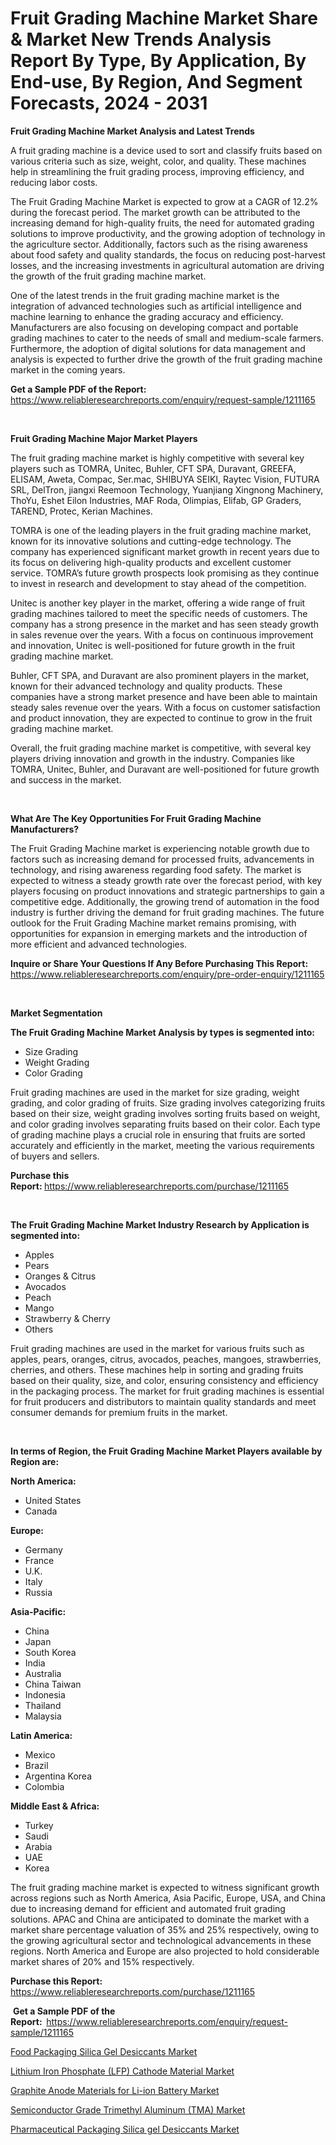 <p><h1>Fruit Grading Machine Market Share & Market New Trends Analysis Report By Type, By Application, By End-use, By Region, And Segment Forecasts, 2024 - 2031</h1></p><p><strong>Fruit Grading Machine Market Analysis and Latest Trends</strong></p>
<p><p>A fruit grading machine is a device used to sort and classify fruits based on various criteria such as size, weight, color, and quality. These machines help in streamlining the fruit grading process, improving efficiency, and reducing labor costs.</p><p>The Fruit Grading Machine Market is expected to grow at a CAGR of 12.2% during the forecast period. The market growth can be attributed to the increasing demand for high-quality fruits, the need for automated grading solutions to improve productivity, and the growing adoption of technology in the agriculture sector. Additionally, factors such as the rising awareness about food safety and quality standards, the focus on reducing post-harvest losses, and the increasing investments in agricultural automation are driving the growth of the fruit grading machine market.</p><p>One of the latest trends in the fruit grading machine market is the integration of advanced technologies such as artificial intelligence and machine learning to enhance the grading accuracy and efficiency. Manufacturers are also focusing on developing compact and portable grading machines to cater to the needs of small and medium-scale farmers. Furthermore, the adoption of digital solutions for data management and analysis is expected to further drive the growth of the fruit grading machine market in the coming years.</p></p>
<p><strong>Get a Sample PDF of the Report:&nbsp;</strong> <a href="https://www.reliableresearchreports.com/enquiry/request-sample/1211165">https://www.reliableresearchreports.com/enquiry/request-sample/1211165</a></p>
<p>&nbsp;</p>
<p><strong>Fruit Grading Machine Major Market Players</strong></p>
<p><p>The fruit grading machine market is highly competitive with several key players such as TOMRA, Unitec, Buhler, CFT SPA, Duravant, GREEFA, ELISAM, Aweta, Compac, Ser.mac, SHIBUYA SEIKI, Raytec Vision, FUTURA SRL, DelTron, jiangxi Reemoon Technology, Yuanjiang Xingnong Machinery, ThoYu, Eshet Eilon Industries, MAF Roda, Olimpias, Elifab, GP Graders, TAREND, Protec, Kerian Machines.</p><p>TOMRA is one of the leading players in the fruit grading machine market, known for its innovative solutions and cutting-edge technology. The company has experienced significant market growth in recent years due to its focus on delivering high-quality products and excellent customer service. TOMRA’s future growth prospects look promising as they continue to invest in research and development to stay ahead of the competition.</p><p>Unitec is another key player in the market, offering a wide range of fruit grading machines tailored to meet the specific needs of customers. The company has a strong presence in the market and has seen steady growth in sales revenue over the years. With a focus on continuous improvement and innovation, Unitec is well-positioned for future growth in the fruit grading machine market.</p><p>Buhler, CFT SPA, and Duravant are also prominent players in the market, known for their advanced technology and quality products. These companies have a strong market presence and have been able to maintain steady sales revenue over the years. With a focus on customer satisfaction and product innovation, they are expected to continue to grow in the fruit grading machine market.</p><p>Overall, the fruit grading machine market is competitive, with several key players driving innovation and growth in the industry. Companies like TOMRA, Unitec, Buhler, and Duravant are well-positioned for future growth and success in the market.</p></p>
<p>&nbsp;</p>
<p><strong>What Are The Key Opportunities For Fruit Grading Machine Manufacturers?</strong></p>
<p><p>The Fruit Grading Machine market is experiencing notable growth due to factors such as increasing demand for processed fruits, advancements in technology, and rising awareness regarding food safety. The market is expected to witness a steady growth rate over the forecast period, with key players focusing on product innovations and strategic partnerships to gain a competitive edge. Additionally, the growing trend of automation in the food industry is further driving the demand for fruit grading machines. The future outlook for the Fruit Grading Machine market remains promising, with opportunities for expansion in emerging markets and the introduction of more efficient and advanced technologies.</p></p>
<p><strong>Inquire or Share Your Questions If Any Before Purchasing This Report:</strong> <a href="https://www.reliableresearchreports.com/enquiry/pre-order-enquiry/1211165">https://www.reliableresearchreports.com/enquiry/pre-order-enquiry/1211165</a></p>
<p>&nbsp;</p>
<p><strong>Market Segmentation</strong></p>
<p><strong>The Fruit Grading Machine Market Analysis by types is segmented into:</strong></p>
<p><ul><li>Size Grading</li><li>Weight Grading</li><li>Color Grading</li></ul></p>
<p><p>Fruit grading machines are used in the market for size grading, weight grading, and color grading of fruits. Size grading involves categorizing fruits based on their size, weight grading involves sorting fruits based on weight, and color grading involves separating fruits based on their color. Each type of grading machine plays a crucial role in ensuring that fruits are sorted accurately and efficiently in the market, meeting the various requirements of buyers and sellers.</p></p>
<p><strong>Purchase this Report:&nbsp;</strong><a href="https://www.reliableresearchreports.com/purchase/1211165">https://www.reliableresearchreports.com/purchase/1211165</a></p>
<p>&nbsp;</p>
<p><strong>The Fruit Grading Machine Market Industry Research by Application is segmented into:</strong></p>
<p><ul><li>Apples</li><li>Pears</li><li>Oranges & Citrus</li><li>Avocados</li><li>Peach</li><li>Mango</li><li>Strawberry & Cherry</li><li>Others</li></ul></p>
<p><p>Fruit grading machines are used in the market for various fruits such as apples, pears, oranges, citrus, avocados, peaches, mangoes, strawberries, cherries, and others. These machines help in sorting and grading fruits based on their quality, size, and color, ensuring consistency and efficiency in the packaging process. The market for fruit grading machines is essential for fruit producers and distributors to maintain quality standards and meet consumer demands for premium fruits in the market.</p></p>
<p>&nbsp;</p>
<p><strong>In terms of Region, the Fruit Grading Machine Market Players available by Region are:</strong></p>
<p>
    <p> <strong> North America: </strong>
        <ul>
            <li>United States</li>
            <li>Canada</li>
        </ul>
        </p> 
    <p> <strong> Europe: </strong>
        <ul>
            <li>Germany</li>
            <li>France</li>
            <li>U.K.</li>
            <li>Italy</li>
            <li>Russia</li>
        </ul>
        </p> 
    <p> <strong> Asia-Pacific: </strong>
        <ul>
            <li>China</li>
            <li>Japan</li>
            <li>South Korea</li>
            <li>India</li>
            <li>Australia</li>
            <li>China Taiwan</li>
            <li>Indonesia</li>
            <li>Thailand</li>
            <li>Malaysia</li>
        </ul>
        </p> 
    <p> <strong> Latin America: </strong>
        <ul>
            <li>Mexico</li>
            <li>Brazil</li>
            <li>Argentina Korea</li>
            <li>Colombia</li>
        </ul>
        </p> 
    <p> <strong> Middle East & Africa: </strong>
        <ul>
            <li>Turkey</li>
            <li>Saudi</li>
            <li>Arabia</li>
            <li>UAE</li>
            <li>Korea</li>
        </ul>
    </p>
    </p>
<p><p>The fruit grading machine market is expected to witness significant growth across regions such as North America, Asia Pacific, Europe, USA, and China due to increasing demand for efficient and automated fruit grading solutions. APAC and China are anticipated to dominate the market with a market share percentage valuation of 35% and 25% respectively, owing to the growing agricultural sector and technological advancements in these regions. North America and Europe are also projected to hold considerable market shares of 20% and 15% respectively.</p></p>
<p><strong>Purchase this Report: </strong><a href="https://www.reliableresearchreports.com/purchase/1211165">https://www.reliableresearchreports.com/purchase/1211165</a></p>
<p>&nbsp;<strong>Get a Sample PDF of the Report:&nbsp;&nbsp;</strong><a href="https://www.reliableresearchreports.com/enquiry/request-sample/1211165">https://www.reliableresearchreports.com/enquiry/request-sample/1211165</a></p>
<p><strong></strong></p>
<p><p><a href="https://medium.com/@norvalolson/food-packaging-silica-gel-desiccants-market-size-reveals-the-best-marketing-channels-in-global-2e1188f12a6e">Food Packaging Silica Gel Desiccants Market</a></p><p><a href="https://issuu.com/reportprime-2/docs/lithium-iron-phosphate-lfp-cathode-material-market">Lithium Iron Phosphate (LFP) Cathode Material Market</a></p><p><a href="https://issuu.com/reportprime-2/docs/graphite-anode-materials-for-li-ion-battery-market">Graphite Anode Materials for Li-ion Battery Market</a></p><p><a href="https://github.com/changoleonlaverguenzanoexiste/Market-Research-Report-List-2/blob/main/semiconductor-grade-trimethyl-aluminum-tma-market.md">Semiconductor Grade Trimethyl Aluminum (TMA) Market</a></p><p><a href="https://medium.com/@norvalolson/analyzing-pharmaceutical-packaging-silica-gel-desiccants-market-global-industry-perspective-and-9ed0f0837c2b">Pharmaceutical Packaging Silica gel Desiccants Market</a></p></p>